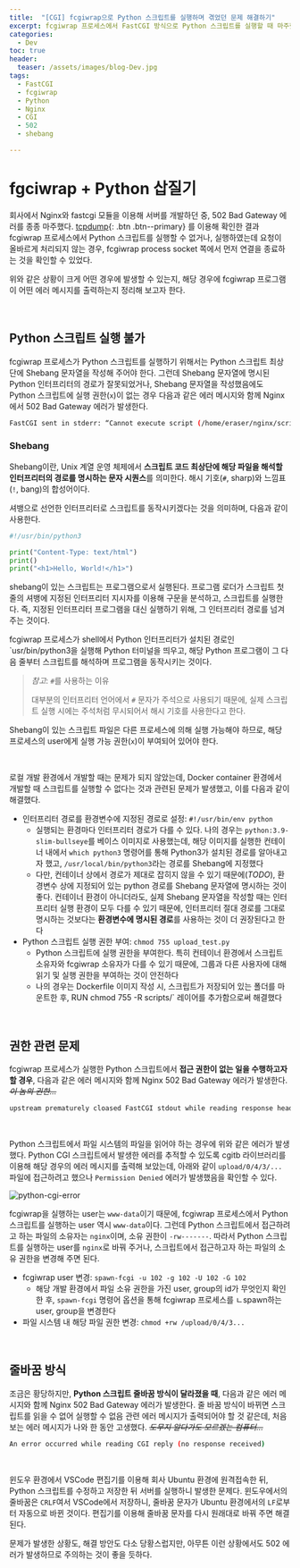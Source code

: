 ```yaml
---
title:  "[CGI] fcgiwrap으로 Python 스크립트를 실행하며 겪었던 문제 해결하기"
excerpt: fcgiwrap 프로세스에서 FastCGI 방식으로 Python 스크립트를 실행할 때 마주했던 문제들
categories:
  - Dev
toc: true
header:
  teaser: /assets/images/blog-Dev.jpg
tags:
  - FastCGI
  - fcgiwrap
  - Python
  - Nginx
  - CGI
  - 502
  - shebang

---
```




# fgciwrap + Python 삽질기

 회사에서 Nginx와 fastcgi 모듈을 이용해 서버를 개발하던 중, 502 Bad Gateway 에러를 종종 마주했다. [tcpdump](https://sirzzang.github.io/dev/Dev-tcpdump/){: .btn .btn--primary} 를 이용해 확인한 결과 fcgiwrap 프로세스에서 Python 스크립트를 실행할 수 없거나, 실행하였는데 요청이 올바르게 처리되지 않는 경우, fcgiwrap process socket 쪽에서 먼저 연결을 종료하는 것을 확인할 수 있었다.

 위와 같은 상황이 크게 어떤 경우에 발생할 수 있는지, 해당 경우에 fcgiwrap 프로그램이 어떤 에러 메시지를 출력하는지 정리해 보고자 한다.

<br>



## Python 스크립트 실행 불가

 fcgiwrap 프로세스가 Python 스크립트를 실행하기 위해서는 Python 스크립트 최상단에 Shebang 문자열을 작성해 주어야 한다. 그런데 Shebang 문자열에 명시된 Python 인터프리터의 경로가 잘못되었거나, Shebang 문자열을 작성했음에도 Python 스크립트에 실행 권한(`x`)이 없는 경우 다음과 같은 에러 메시지와 함께 Nginx에서 502 Bad Gateway 에러가 발생한다.

```bash
FastCGI sent in stderr: “Cannot execute script (/home/eraser/nginx/script/upload_test.py)” while reading resonse header from upstream, client: ...
```



### Shebang 

 Shebang이란, Unix 계열 운영 체제에서 **스크립트 코드 최상단에 해당 파일을 해석할 인터프리터의 경로를 명시하는 문자 시퀀스**를 의미한다. 해시 기호(`#`, sharp)와 느낌표(`!`, bang)의 합성어이다.

셔뱅으로 선언한 인터프리터로 스크립트를 동작시키겠다는 것을 의미하며, 다음과 같이 사용한다.

```python
#!/usr/bin/python3

print("Content-Type: text/html")
print()
print("<h1>Hello, World!</h1>")
```

 shebang이 있는 스크립트는 프로그램으로서 실행된다. 프로그램 로더가 스크립트 첫 줄의 셔뱅에 지정된 인터프리터 지시자를 이용해 구문을 분석하고, 스크립트를 실행한다. 즉, 지정된 인터프리터 프로그램을 대신 실행하기 위해, 그 인터프리터 경로를 넘겨주는 것이다.

  fcgiwrap 프로세스가 shell에서 Python 인터프리터가 설치된 경로인 `usr/bin/python3을 실행해 Python 터미널을 띄우고, 해당 Python 프로그램이 그 다음 줄부터 스크립트를 해석하며 프로그램을 동작시키는 것이다.

> *참고*: `#`를 사용하는 이유
>
> 대부분의 인터프리터 언어에서 `#` 문자가 주석으로 사용되기 때문에, 실제 스크립트 실행 시에는 주석처럼 무시되어서 해시 기호를 사용한다고 한다.

 Shebang이 있는 스크립트 파일은 다른 프로세스에 의해 실행 가능해야 하므로, 해당 프로세스의 user에게 실행 가능 권한(`x`)이 부여되어 있어야 한다.

<br>

 로컬 개발 환경에서 개발할 때는 문제가 되지 않았는데, Docker container 환경에서 개발할 때 스크립트를 실행할 수 없다는 것과 관련된 문제가 발생했고, 이를 다음과 같이 해결했다.

- 인터프리터 경로를 환경변수에 지정된 경로로 설정: `#!/usr/bin/env python`
  - 실행되는 환경마다 인터프리터 경로가 다를 수 있다. 나의 경우는 `python:3.9-slim-bullseye`를 베이스 이미지로 사용했는데, 해당 이미지를 실행한 컨테이너 내에서 `which python3` 명령어를 통해 Python3가 설치된 경로를 알아내고자 했고, `/usr/local/bin/python3`라는 경로를 Shebang에 지정했다
  - 다만, 컨테이너 상에서 경로가 제대로 잡히지 않을 수 있기 때문에(*TODO*), 환경변수 상에 지정되어 있는 python 경로를 Shebang 문자열에 명시하는 것이 좋다. 컨테이너 환경이 아니더라도, 실제 Shebang 문자열을 작성할 때는 인터프리터 실행 환경이 모두 다를 수 있기 때문에, 인터프리터 절대 경로를 그대로 명시하는 것보다는 **환경변수에 명시된 경로**를 사용하는 것이 더 권장된다고 한다
- Python 스크립트 실행 권한 부여: `chmod 755 upload_test.py `
  - Python 스크립트에 실행 권한을 부여한다. 특히 컨테이너 환경에서 스크립트 소유자와 fcgiwrap 소유자가 다를 수 있기 때문에, 그룹과 다른 사용자에 대해 읽기 및 실행 권한을 부여하는 것이 안전하다
  - 나의 경우는 Dockerfile 이미지 작성 시, 스크립트가 저장되어 있는 폴더를 마운트한 후, RUN chmod 755 -R scripts/` 레이어를 추가함으로써 해결했다



<br>



## 권한 관련 문제



 fcgiwrap 프로세스가 실행한 Python 스크립트에서 **접근 권한이 없는 일을 수행하고자 할 경우**, 다음과 같은 에러 메시지와 함께 Nginx 502 Bad Gateway 에러가 발생한다. ~~*이 놈의 권한...*~~

```bash
upstream prematurely cloased FastCGI stdout while reading response header from upstream: fastcgi://unix:/var/run/fcgiwrap.sock
```

<br>

 Python 스크립트에서 파일 시스템의 파일을 읽어야 하는 경우에 위와 같은 에러가 발생했다. Python CGI 스크립트에서 발생한 에러를 추적할 수 있도록 cgitb 라이브러리를 이용해 해당 경우의 에러 메시지를 출력해 보았는데, 아래와 같이 `upload/0/4/3/...` 파일에 접근하려고 했으나 `Permission Denied` 에러가 발생했음을 확인할 수 있다.

![python-cgi-error]({{site.url}}/assets/images/python-cgi-permissiondenied.png)


 fcgiwrap을 실행하는 user는 `www-data`이기 때문에, fcgiwrap 프로세스에서 Python 스크립트를 실행하는 user 역시 `www-data`이다. 그런데 Python 스크립트에서 접근하려고 하는 파일의 소유자는 `nginx`이며, 소유 권한이 `-rw-------`. 따라서 Python 스크립트를 실행하는 user를 `nginx`로 바꿔 주거나, 스크립트에서 접근하고자 하는 파일의 소유 권한을 변경해 주면 된다.

- fcgiwrap user 변경: `spawn-fcgi -u 102 -g 102 -U 102 -G 102`
  - 해당 개발 환경에서 파일 소유 권한을 가진 user, group의 id가 무엇인지 확인한 후, `spawn-fcgi` 명령어 옵션을 통해 fcgiwrap 프로세스를 ㄴspawn하는 user, group을 변경한다 
- 파일 시스템 내 해당 파일 권한 변경: `chmod +rw /upload/0/4/3...`



<br>

## 줄바꿈 방식

 조금은 황당하지만, **Python 스크립트 줄바꿈 방식이 달라졌을 때**, 다음과 같은 에러 메시지와 함께 Nginx 502 Bad Gateway 에러가 발생한다. 줄 바꿈 방식이 바뀌면 스크립트를 읽을 수 없어 실행할 수 없음 관련 에러 메시지가 출력되어야 할 것 같은데, 처음 보는 에러 메시지가 나와 한 동안 고생했다. ~~*도무지 알다가도 모르겠는 컴퓨터...*~~

```bash
An error occurred while reading CGI reply (no response received)
```

<br>

 윈도우 환경에서 VSCode 편집기를 이용해 회사 Ubuntu 환경에 원격접속한 뒤, Python 스크립트를 수정하고 저장한 뒤 서버를 실행하니 발생한 문제다. 윈도우에서의 줄바꿈은 `CRLF`여서 VSCode에서 저장하니, 줄바꿈 문자가 Ubuntu 환경에서의 `LF`로부터 자동으로 바뀐 것이다. 편집기를 이용해 줄바꿈  문자를 다시 원래대로 바꿔 주면 해결된다.

 문제가 발생한 상황도, 해결 방안도 다소 당황스럽지만, 아무튼 이런 상황에서도 502 에러가 발생하므로 주의하는 것이 좋을 듯하다.





